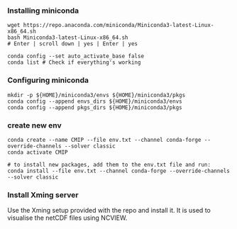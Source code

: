 ### Installing miniconda
```shell
wget https://repo.anaconda.com/miniconda/Miniconda3-latest-Linux-x86_64.sh
bash Miniconda3-latest-Linux-x86_64.sh
# Enter | scroll down | yes | Enter | yes

conda config --set auto_activate_base false
conda list # Check if everything's working
```
### Configuring miniconda

```shell
mkdir -p ${HOME}/miniconda3/envs ${HOME}/miniconda3/pkgs
conda config --append envs_dirs ${HOME}/miniconda3/envs
conda config --append pkgs_dirs ${HOME}/miniconda3/pkgs
```


### create new env
```shell
conda create --name CMIP --file env.txt --channel conda-forge --override-channels --solver classic
conda activate CMIP
```

```shell
# to install new packages, add them to the env.txt file and run:
conda install --file env.txt --channel conda-forge --override-channels --solver classic
```

### Install Xming server

Use the Xming setup provided with the repo and install it. It is used to visualise the netCDF files using NCVIEW.